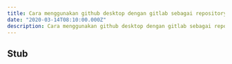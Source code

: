 ```yaml
---
title: Cara menggunakan github desktop dengan gitlab sebagai repositorynya
date: "2020-03-14T08:10:00.000Z"
description: Cara menggunakan github desktop dengan gitlab sebagai repositorynya
---
```


## Stub

